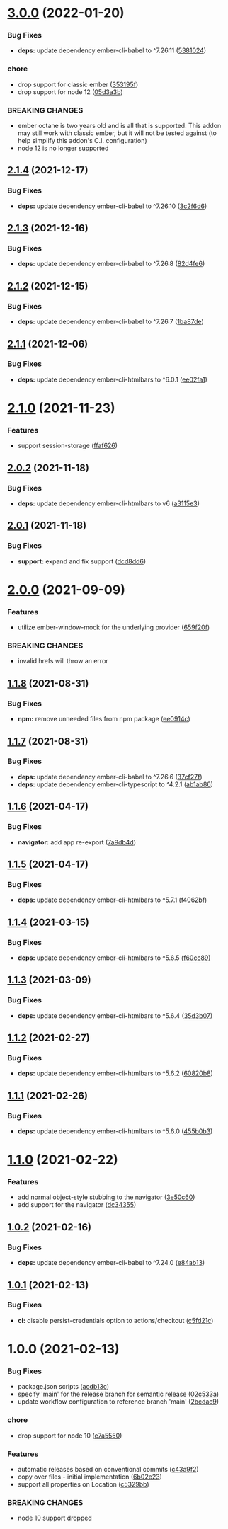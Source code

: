 # [3.0.0](https://github.com/CrowdStrike/ember-browser-services/compare/v2.1.4...v3.0.0) (2022-01-20)


### Bug Fixes

* **deps:** update dependency ember-cli-babel to ^7.26.11 ([5381024](https://github.com/CrowdStrike/ember-browser-services/commit/538102488b54da3db067bd56df2447249b29d5bd))


### chore

* drop support for classic ember ([353195f](https://github.com/CrowdStrike/ember-browser-services/commit/353195f4baff841392ec9f730fbf94ba131d5bed))
* drop support for node 12 ([05d3a3b](https://github.com/CrowdStrike/ember-browser-services/commit/05d3a3b0760aabb749c4c4a6fcf501028c3eac5f))


### BREAKING CHANGES

* ember octane is two years old
and is all that is supported.  This addon may still work with
classic ember, but it will not be tested against (to help
simplify this addon's C.I. configuration)
* node 12 is no longer supported

## [2.1.4](https://github.com/CrowdStrike/ember-browser-services/compare/v2.1.3...v2.1.4) (2021-12-17)


### Bug Fixes

* **deps:** update dependency ember-cli-babel to ^7.26.10 ([3c2f6d6](https://github.com/CrowdStrike/ember-browser-services/commit/3c2f6d6f94ccf9f46a4cdd55653d38ceeb7e3018))

## [2.1.3](https://github.com/CrowdStrike/ember-browser-services/compare/v2.1.2...v2.1.3) (2021-12-16)


### Bug Fixes

* **deps:** update dependency ember-cli-babel to ^7.26.8 ([82d4fe6](https://github.com/CrowdStrike/ember-browser-services/commit/82d4fe6e2b3d19a78f06b54dece915364435f822))

## [2.1.2](https://github.com/CrowdStrike/ember-browser-services/compare/v2.1.1...v2.1.2) (2021-12-15)


### Bug Fixes

* **deps:** update dependency ember-cli-babel to ^7.26.7 ([1ba87de](https://github.com/CrowdStrike/ember-browser-services/commit/1ba87def8c8153e19ced80b335dfb000e3972a76))

## [2.1.1](https://github.com/CrowdStrike/ember-browser-services/compare/v2.1.0...v2.1.1) (2021-12-06)


### Bug Fixes

* **deps:** update dependency ember-cli-htmlbars to ^6.0.1 ([ee02fa1](https://github.com/CrowdStrike/ember-browser-services/commit/ee02fa1d7b190ed51ccc69fb12f87b7ac1f6717f))

# [2.1.0](https://github.com/CrowdStrike/ember-browser-services/compare/v2.0.2...v2.1.0) (2021-11-23)


### Features

* support session-storage ([ffaf626](https://github.com/CrowdStrike/ember-browser-services/commit/ffaf6263080546c2dab2f5c62db40166dfc6f3a1))

## [2.0.2](https://github.com/CrowdStrike/ember-browser-services/compare/v2.0.1...v2.0.2) (2021-11-18)


### Bug Fixes

* **deps:** update dependency ember-cli-htmlbars to v6 ([a3115e3](https://github.com/CrowdStrike/ember-browser-services/commit/a3115e396af97177ce4b3824718ea18648ee0c60))

## [2.0.1](https://github.com/CrowdStrike/ember-browser-services/compare/v2.0.0...v2.0.1) (2021-11-18)


### Bug Fixes

* **support:** expand and fix support ([dcd8dd6](https://github.com/CrowdStrike/ember-browser-services/commit/dcd8dd68b2c0170456e82e999513bea6beecbafa))

# [2.0.0](https://github.com/CrowdStrike/ember-browser-services/compare/v1.1.8...v2.0.0) (2021-09-09)


### Features

* utilize ember-window-mock for the underlying provider ([659f20f](https://github.com/CrowdStrike/ember-browser-services/commit/659f20f702873c942d6476301730107c71a566c4))


### BREAKING CHANGES

* invalid hrefs will throw an error

## [1.1.8](https://github.com/CrowdStrike/ember-browser-services/compare/v1.1.7...v1.1.8) (2021-08-31)


### Bug Fixes

* **npm:** remove unneeded files from npm package ([ee0914c](https://github.com/CrowdStrike/ember-browser-services/commit/ee0914cc9e35db88dbd42ba1f0abdc73faa8c733))

## [1.1.7](https://github.com/CrowdStrike/ember-browser-services/compare/v1.1.6...v1.1.7) (2021-08-31)


### Bug Fixes

* **deps:** update dependency ember-cli-babel to ^7.26.6 ([37cf27f](https://github.com/CrowdStrike/ember-browser-services/commit/37cf27ffb7322152d6c3c347f8ac7e41e6416ce9))
* **deps:** update dependency ember-cli-typescript to ^4.2.1 ([ab1ab86](https://github.com/CrowdStrike/ember-browser-services/commit/ab1ab869df805acaea7045d5af2cd925fc1a55c7))

## [1.1.6](https://github.com/CrowdStrike/ember-browser-services/compare/v1.1.5...v1.1.6) (2021-04-17)


### Bug Fixes

* **navigator:** add app re-export ([7a9db4d](https://github.com/CrowdStrike/ember-browser-services/commit/7a9db4dc9afa62f5b3a20754747897f53aadf746))

## [1.1.5](https://github.com/CrowdStrike/ember-browser-services/compare/v1.1.4...v1.1.5) (2021-04-17)


### Bug Fixes

* **deps:** update dependency ember-cli-htmlbars to ^5.7.1 ([f4062bf](https://github.com/CrowdStrike/ember-browser-services/commit/f4062bfc2b417ef524c2ce28ba82d81cbbdb6e83))

## [1.1.4](https://github.com/CrowdStrike/ember-browser-services/compare/v1.1.3...v1.1.4) (2021-03-15)


### Bug Fixes

* **deps:** update dependency ember-cli-htmlbars to ^5.6.5 ([f60cc89](https://github.com/CrowdStrike/ember-browser-services/commit/f60cc89ad048429ae0a58890030a9b488b096d49))

## [1.1.3](https://github.com/CrowdStrike/ember-browser-services/compare/v1.1.2...v1.1.3) (2021-03-09)


### Bug Fixes

* **deps:** update dependency ember-cli-htmlbars to ^5.6.4 ([35d3b07](https://github.com/CrowdStrike/ember-browser-services/commit/35d3b07a99e4dc69889d29d87f25816be0bb3570))

## [1.1.2](https://github.com/CrowdStrike/ember-browser-services/compare/v1.1.1...v1.1.2) (2021-02-27)


### Bug Fixes

* **deps:** update dependency ember-cli-htmlbars to ^5.6.2 ([60820b8](https://github.com/CrowdStrike/ember-browser-services/commit/60820b8c5e9ce2d07b24565518b322d3e89088eb))

## [1.1.1](https://github.com/CrowdStrike/ember-browser-services/compare/v1.1.0...v1.1.1) (2021-02-26)


### Bug Fixes

* **deps:** update dependency ember-cli-htmlbars to ^5.6.0 ([455b0b3](https://github.com/CrowdStrike/ember-browser-services/commit/455b0b351218da31322c3ad12f9aee384c115fb5))

# [1.1.0](https://github.com/CrowdStrike/ember-browser-services/compare/v1.0.2...v1.1.0) (2021-02-22)


### Features

* add normal object-style stubbing to the navigator ([3e50c60](https://github.com/CrowdStrike/ember-browser-services/commit/3e50c600dcce24ffeb9513b048dbfb42b464a9bf))
* add support for the navigator ([dc34355](https://github.com/CrowdStrike/ember-browser-services/commit/dc3435520823e4354daab32c6122b523d7a68697))

## [1.0.2](https://github.com/CrowdStrike/ember-browser-services/compare/v1.0.1...v1.0.2) (2021-02-16)


### Bug Fixes

* **deps:** update dependency ember-cli-babel to ^7.24.0 ([e84ab13](https://github.com/CrowdStrike/ember-browser-services/commit/e84ab13407e6b6b1832d57e4b606dccdbdac0513))

## [1.0.1](https://github.com/CrowdStrike/ember-browser-services/compare/v1.0.0...v1.0.1) (2021-02-13)


### Bug Fixes

* **ci:** disable persist-credentials option to actions/checkout ([c5fd21c](https://github.com/CrowdStrike/ember-browser-services/commit/c5fd21ce5a869828530dcad6216a6288c8c96662))

# 1.0.0 (2021-02-13)


### Bug Fixes

* package.json scripts ([acdb13c](https://github.com/CrowdStrike/ember-browser-services/commit/acdb13c5fdfc7037d9f9a735b7a63903cfe059da))
* specify 'main' for the release branch for semantic release ([02c533a](https://github.com/CrowdStrike/ember-browser-services/commit/02c533a3e1ef97e638b605829f50a03e9608653d))
* update workflow configuration to reference branch 'main' ([2bcdac9](https://github.com/CrowdStrike/ember-browser-services/commit/2bcdac9f3bc87aa96b6e6f39d8de2db6311175f5))


### chore

* drop support for node 10 ([e7a5550](https://github.com/CrowdStrike/ember-browser-services/commit/e7a55503f34affa76e9fa9111d3678f73c56f90c))


### Features

* automatic releases based on conventional commits ([c43a9f2](https://github.com/CrowdStrike/ember-browser-services/commit/c43a9f21a8a397d7f2ad331f883edafb194b4cc8))
* copy over files - initial implementation ([6b02e23](https://github.com/CrowdStrike/ember-browser-services/commit/6b02e23712ee505ee3c184a31accf9322328b602))
* support all properties on Location ([c5329bb](https://github.com/CrowdStrike/ember-browser-services/commit/c5329bbf80b913e29e6e71cb58d4ea1174ba7893))


### BREAKING CHANGES

* node 10 support dropped
